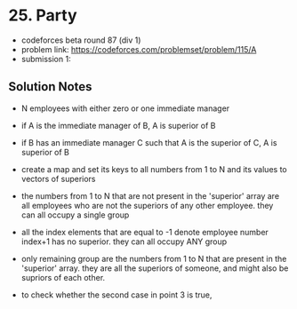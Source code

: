 # 25. Party

* codeforces beta round 87 (div 1)
* problem link: https://codeforces.com/problemset/problem/115/A
* submission 1: 

## Solution Notes

* N employees with either zero or one immediate manager
* if A is the immediate manager of B, A is superior of B
* if B has an immediate manager C such that A is the superior of C, A is superior of B
* create a map and set its keys to all numbers from 1 to N and its values to vectors of superiors

* the numbers from 1 to N that are not present in the 'superior' array are all employees who are not the superiors of any other employee. they can all occupy a single group
* all the index elements that are equal to -1 denote employee number index+1 has no superior. they can all occupy ANY group
* only remaining group are the numbers from 1 to N that are present in the 'superior' array. they are all the superiors of someone, and might also be supriors of each other. 
* to check whether the second case in point 3 is true, 